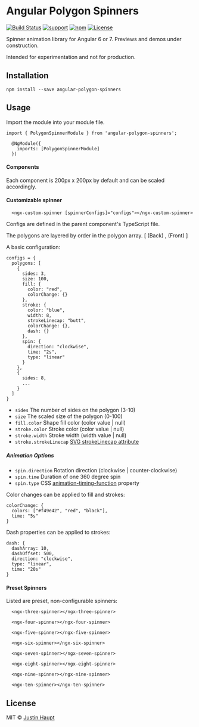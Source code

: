 # Angular Polygon Spinners

[![Build Status](https://travis-ci.org/justinh5/angular-polygon-spinners.svg?branch=master)](https://travis-ci.org/justinh5/angular-polygon-spinners)
[![support](https://img.shields.io/badge/Support-Angular%206.x-brightgreen.svg)](https://angular.io/docs)
[![npm](https://img.shields.io/npm/v/angular-polygon-spinners.svg)](https://www.npmjs.com/package/angular-polygon-spinners)
[![License](https://img.shields.io/badge/license-MIT-blue.svg?style=flat-square)]()

Spinner animation library for Angular 6 or 7. Previews and demos under construction.

Intended for experimentation and not for production.

## Installation

`npm install --save angular-polygon-spinners`


## Usage

Import the module into your module file.

```
import { PolygonSpinnerModule } from 'angular-polygon-spinners';

  @NgModule({
    imports: [PolygonSpinnerModule]
  })
```

#### Components

Each component is 200px x 200px by default and can be scaled accordingly.

#### Customizable spinner

```
  <ngx-custom-spinner [spinnerConfigs]="configs"></ngx-custom-spinner>
```
Configs are defined in the parent component's TypeScript file.

The polygons are layered by order in the polygon array. [ (Back) , (Front) ]

A basic configuration:

```
configs = {
  polygons: [
    {
      sides: 3,
      size: 100,
      fill: {
        color: "red",
        colorChange: {}
      },
      stroke: {
        color: "blue",
        width: 8,
        strokeLinecap: "butt",
        colorChange: {},
        dash: {}
      },
      spin: {
        direction: "clockwise",
        time: "2s",
        type: "linear"
      }
    },
    {
      sides: 8,
      ...
    }
  ]
}
```

* `sides` The number of sides on the polygon (3-10)
* `size` The scaled size of the polygon (0-100)
* `fill.color` Shape fill color (color value | null)
* `stroke.color` Stroke color (color value | null)
* `stroke.width` Stroke width (width value | null)
* `stroke.strokeLinecap` [SVG strokeLinecap attribute](https://developer.mozilla.org/en-US/docs/Web/SVG/Attribute/stroke-linecap)

##### Animation Options

* `spin.direction` Rotation direction (clockwise | counter-clockwise)
* `spin.time` Duration of one 360 degree spin
* `spin.type` CSS [animation-timing-function](https://www.w3schools.com/cssref/css3_pr_animation-timing-function.asp) property

Color changes can be applied to fill and strokes:
```
colorChange: {
  colors: ["#f49e42", "red", "black"],
  time: "5s"
}
```

Dash properties can be applied to strokes:
```
dash: {
  dashArray: 10,
  dashOffset: 500,
  direction: "clockwise",
  type: "linear",
  time: "20s"
}
```

#### Preset Spinners

Listed are preset, non-configurable spinners:

```
  <ngx-three-spinner></ngx-three-spinner>

  <ngx-four-spinner></ngx-four-spinner>

  <ngx-five-spinner></ngx-five-spinner>

  <ngx-six-spinner></ngx-six-spinner>

  <ngx-seven-spinner></ngx-seven-spinner>

  <ngx-eight-spinner></ngx-eight-spinner>

  <ngx-nine-spinner></ngx-nine-spinner>

  <ngx-ten-spinner></ngx-ten-spinner>
```


## License

MIT © [Justin Haupt](mailto:jhaupt100@gmail.com)
